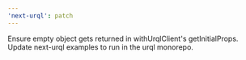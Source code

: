 ```yaml
---
'next-urql': patch
---
```


Ensure empty object gets returned in withUrqlClient's getInitialProps. Update next-urql examples to run in the urql monorepo.
